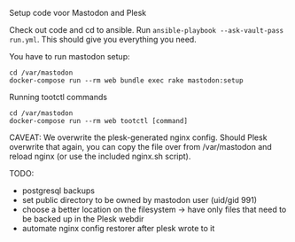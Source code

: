Setup code voor Mastodon and Plesk

Check out code and cd to ansible.
Run `ansible-playbook --ask-vault-pass run.yml`. This should give you everything you need.

You have to run mastodon setup:
```
cd /var/mastodon
docker-compose run --rm web bundle exec rake mastodon:setup
```

Running tootctl commands
```
cd /var/mastodon
docker-compose run --rm web tootctl [command]
```

CAVEAT:
We overwrite the plesk-generated nginx config. Should Plesk overwrite that again, you can copy the file over from /var/mastodon and reload nginx (or use the included nginx.sh script).

TODO:
- postgresql backups
- set public directory to be owned by mastodon user (uid/gid 991)
- choose a better location on the filesystem -> have only files that need to be backed up in the Plesk webdir
- automate nginx config restorer after plesk wrote to it
